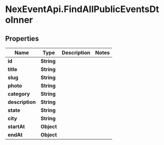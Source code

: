 # NexEventApi.FindAllPublicEventsDtoInner

## Properties

Name | Type | Description | Notes
------------ | ------------- | ------------- | -------------
**id** | **String** |  | 
**title** | **String** |  | 
**slug** | **String** |  | 
**photo** | **String** |  | 
**category** | **String** |  | 
**description** | **String** |  | 
**state** | **String** |  | 
**city** | **String** |  | 
**startAt** | **Object** |  | 
**endAt** | **Object** |  | 


